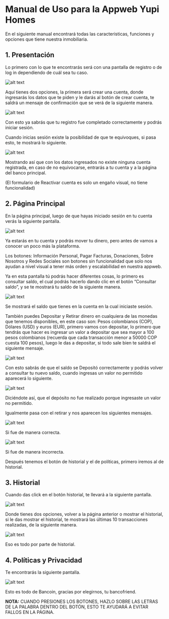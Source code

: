 # Manual de Uso para la Appweb Yupi Homes

En el siguiente manual encontrará todas las caracteristicas, funciones y opciones que tiene nuestra inmobiliaria. 

## 1. Presentación

Lo primero con lo que te encontrarás será con una pantalla de registro o de log in dependiendo de cuál sea tu caso.

![alt text](https://raw.githubusercontent.com/Ago-1107/Inmobiliaria-Tecnicas/blob/main/YupiHomes/Resources/Images/01.png)

Aquí tienes dos opciones, la primera será crear una cuenta, donde ingresarás los datos que te piden y le darás al botón de crear cuenta, te saldrá un mensaje de confirmación que se verá de la siguiente manera.

![alt text](https://raw.githubusercontent.com/jmc929/Tecnicas-main/main/resources/img/imagen_1.png)

Con esto ya sabrás que tu registro fue completado correctamente y podrás iniciar sesión.

Cuando inicias sesión existe la posibilidad de que te equivoques, si pasa esto, te mostrará lo siguiente.

![alt text](https://raw.githubusercontent.com/jmc929/Tecnicas-main/main/resources/img/imagen_2.png)


Mostrando así que con los datos ingresados no existe ninguna cuenta registrada, en caso de no equivocarse, entrarás a tu cuenta y a la página del banco principal.

(El formulario de Reactivar cuenta es solo un engaño visual, no tiene funcionalidad)

## 2. Página Principal

En la página principal, luego de que hayas iniciado sesión en tu cuenta verás la siguiente pantalla.

![alt text](https://raw.githubusercontent.com/jmc929/Tecnicas-main/main/resources/img/imagen_3.png)


Ya estarás en tu cuenta y podrás mover tu dinero, pero antes de vamos a conocer un poco más la plataforma.

Los botones: Información Personal, Pagar Facturas, Donaciones, Sobre Nosotros y Redes Sociales son botones sin funcionalidad que solo nos ayudan a nivel visual a tener más orden y escalabilidad en nuestra appweb.

Ya en esta pantalla tú podrás hacer diferentes cosas, lo primero es consultar saldo, el cual podrás hacerlo dando clic en el botón “Consultar saldo”, y se te mostrará tu saldo de la siguiente manera.

![alt text](https://raw.githubusercontent.com/jmc929/Tecnicas-main/main/resources/img/imagen_4.png)


Se mostrará el saldo que tienes en la cuenta en la cual iniciaste sesión.

También puedes Depositar y Retirar dinero en cualquiera de las monedas que tenemos disponibles, en este caso son: Pesos colombianos (COP), Dólares (USD) y euros (EUR), primero vamos con depositar, lo primero que tendrás que hacer es ingresar un valor a depositar que sea mayor a 100 pesos colombianos (recuerda que cada transacción menor a 50000 COP cuesta 100 pesos), luego le das a depositar, si todo sale bien te saldrá el siguiente mensaje.

![alt text](https://raw.githubusercontent.com/jmc929/Tecnicas-main/main/resources/img/imagen_5.png)


Con esto sabrás de que el saldo se Depositó correctamente y podrás volver a consultar tu nuevo saldo, cuando ingresas un valor no permitido aparecerá lo siguiente.

![alt text](https://raw.githubusercontent.com/jmc929/Tecnicas-main/main/resources/img/imagen_6.png)


Diciéndote así, que el depósito no fue realizado porque ingresaste un valor no permitido.

Igualmente pasa con el retirar y nos aparecen los siguientes mensajes.

![alt text](https://raw.githubusercontent.com/jmc929/Tecnicas-main/main/resources/img/imagen_7.png)

Si fue de manera correcta.

![alt text](https://raw.githubusercontent.com/jmc929/Tecnicas-main/main/resources/img/imagen_8.png)

Si fue de manera incorrecta.

Después tenemos el botón de historial y el de políticas, primero iremos al de historial.

## 3. Historial

Cuando das click en el botón historial, te llevará a la siguiente pantalla.

![alt text](https://raw.githubusercontent.com/jmc929/Tecnicas-main/main/resources/img/imagen_9.png)


Donde tienes dos opciones, volver a la página anterior o mostrar el historial, si le das mostrar el historial, te mostrará las últimas 10 transacciones realizadas, de la siguiente manera.

![alt text](https://raw.githubusercontent.com/jmc929/Tecnicas-main/main/resources/img/imagen_10.png)


Eso es todo por parte de historial.

## 4. Políticas y Privacidad

Te encontrarás la siguiente pantalla.

![alt text](https://raw.githubusercontent.com/jmc929/Tecnicas-main/main/resources/img/imagen_11.png)


Esto es todo de Bancoin, gracias por elegirnos, tu bancofriend.

**NOTA:** CUANDO PRESIONES LOS BOTONES, HAZLO SOBRE LAS LETRAS DE LA PALABRA DENTRO DEL BOTÓN, ESTO TE AYUDARÁ A EVITAR FALLOS EN LA PÁGINA.

